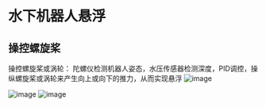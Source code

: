 # 水下机器人悬浮
## 操控螺旋桨
操控螺旋桨或涡轮： 陀螺仪检测机器人姿态，水压传感器检测深度，PID调控，操纵螺旋桨或涡轮来产生向上或向下的推力，从而实现悬浮
![image](https://github.com/xin1/under-water-robot/assets/81465751/1ab6051c-d839-43a6-acd4-77036daa2afa)

![image](https://github.com/xin1/under-water-robot/assets/81465751/73d3bd2b-5854-49cc-aadd-6a40becbd059)
![image](https://github.com/xin1/under-water-robot/assets/81465751/09f660df-e170-450a-991d-58decc27029d)
